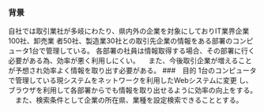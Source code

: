 ### 背景
自社では取引業社が多岐にわたり、県内外の企業を対象にしておりIT業界企業100社、卸売業
者50社、製造業30社との取引先企業の情報をある部署のコンピュータ1台で管理している。
各部署の社員は情報取得する場合、その部署に行く必要がある為、効率が悪く利用しにくい。
　また、今後取引企業が増えることが予想され効率よく情報を取り出す必要がある。
###　目的
1台のコンピュータで管理している現システムをネットワークを利用したWebシステムに変更
し、ブラウザを利用して各部署からでも情報を取り出せるように効率の向上をする。
　また、検索条件として企業の所在県、業種を設定検索できることとする。